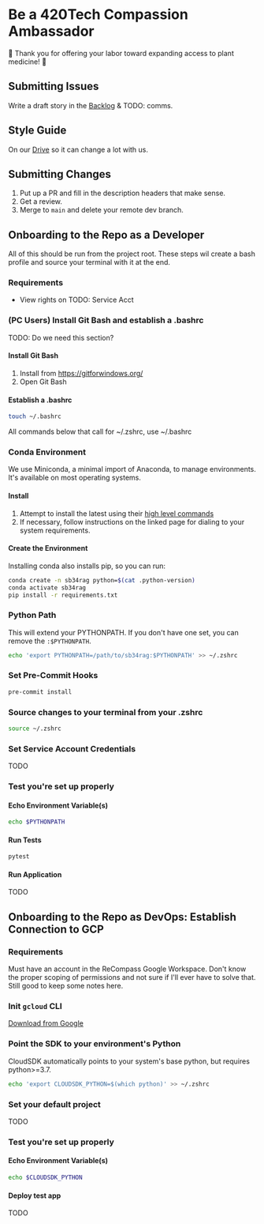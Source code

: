 # Be a 420Tech Compassion Ambassador
🥦 Thank you for offering your labor toward expanding access to plant medicine! 🥦
## Submitting Issues
Write a draft story in the [Backlog](https://github.com/orgs/ReCompass/projects/5/views/1) & TODO: comms.
## Style Guide
On our [Drive](https://docs.google.com/document/d/1wPZ0LF5d_gib5UaMepqtHy-5TprYIEwgk9-98xkvjVM/edit#heading=h.v65wzw63m1gb) so it can change a lot with us.
## Submitting Changes
1. Put up a PR and fill in the description headers that make sense.
2. Get a review.
3. Merge to `main` and delete your remote dev branch.
## Onboarding to the Repo as a Developer
All of this should be run from the project root. These steps wil create a bash profile and source your terminal with it at the end.
### Requirements
- View rights on TODO: Service Acct
### (PC Users) Install Git Bash and establish a .bashrc
TODO: Do we need this section?
#### Install Git Bash
1. Install from https://gitforwindows.org/
2. Open Git Bash
#### Establish a .bashrc
```bash
touch ~/.bashrc
```
All commands below that call for ~/.zshrc, use ~/.bashrc
### Conda Environment
We use Miniconda, a minimal import of Anaconda, to manage environments. It's available on most operating systems.
#### Install
1. Attempt to install the latest using their [high level commands](https://docs.conda.io/projects/miniconda/en/latest/index.html#quick-command-line-install)
2. If necessary, follow instructions on the linked page for dialing to your system requirements.
#### Create the Environment
Installing conda also installs pip, so you can run:
```bash
conda create -n sb34rag python=$(cat .python-version)
conda activate sb34rag
pip install -r requirements.txt
```
### Python Path
This will extend your PYTHONPATH. If you don't have one set, you can remove the `:$PYTHONPATH`.
```bash
echo 'export PYTHONPATH=/path/to/sb34rag:$PYTHONPATH' >> ~/.zshrc
```
### Set Pre-Commit Hooks
```bash
pre-commit install
```
### Source changes to your terminal from your .zshrc
```bash
source ~/.zshrc
```
### Set Service Account Credentials
TODO
### Test you're set up properly
#### Echo Environment Variable(s)
```bash
echo $PYTHONPATH
```
#### Run Tests
```bash
pytest
```
#### Run Application
 TODO
## Onboarding to the Repo as DevOps: Establish Connection to GCP
### Requirements
Must have an account in the ReCompass Google Workspace. Don't know the proper scoping of permissions and not sure if I'll ever have to solve that. Still good to keep some notes here.
### Init `gcloud` CLI
[Download from Google](https://cloud.google.com/sdk/docs/install)
### Point the SDK to your environment's Python
CloudSDK automatically points to your system's base python, but requires python>=3.7.
```bash
echo 'export CLOUDSDK_PYTHON=$(which python)' >> ~/.zshrc
```
### Set your default project
TODO
### Test you're set up properly
#### Echo Environment Variable(s)
```bash
echo $CLOUDSDK_PYTHON
```
#### Deploy test app
TODO
